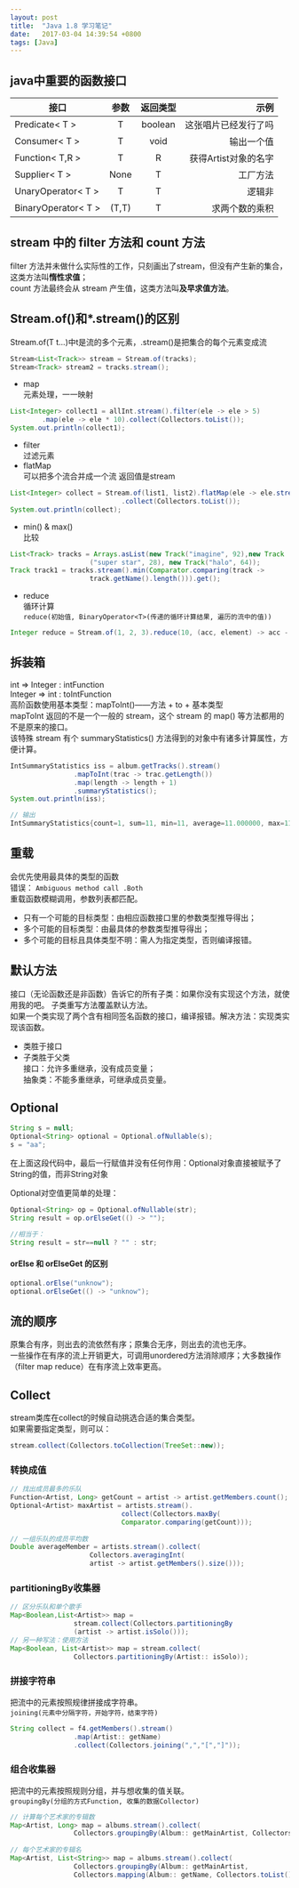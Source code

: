 ```yaml
---
layout: post
title:  "Java 1.8 学习笔记"
date:   2017-03-04 14:39:54 +0800
tags: [Java]
---
```


## java中重要的函数接口


| 接口        | 参数           | 返回类型  | 示例  |  
| ------------- |:-------------:| :-----:| -----:|  
| Predicate< T > | T | boolean | 这张唱片已经发行了吗 |  
| Consumer< T > | T | void | 输出一个值 |  
| Function< T,R > | T | R | 获得Artist对象的名字  
| Supplier< T > | None | T | 工厂方法  
| UnaryOperator< T > | T | T | 逻辑非  
| BinaryOperator< T > | (T,T) | T | 求两个数的乘积  


## stream 中的 filter 方法和 count 方法
filter 方法并未做什么实际性的工作，只刻画出了stream，但没有产生新的集合，这类方法叫**惰性求值**；  
count 方法最终会从 stream 产生值，这类方法叫**及早求值方法**。

## Stream.of()和*.stream()的区别
Stream.of(T t...)中t是流的多个元素，.stream()是把集合的每个元素变成流   
```java  
Stream<List<Track>> stream = Stream.of(tracks);  
Stream<Track> stream2 = tracks.stream();
```



* map  
元素处理，一一映射   
```java  
List<Integer> collect1 = allInt.stream().filter(ele -> ele > 5)
		.map(ele -> ele * 10).collect(Collectors.toList());  
System.out.println(collect1);    
```


* filter  
过滤元素
* flatMap  
可以把多个流合并成一个流
返回值是stream   
```java
List<Integer> collect = Stream.of(list1, list2).flatMap(ele -> ele.stream())  
                            .collect(Collectors.toList());  
System.out.println(collect);   
```  

* min() & max()   
比较   
```java   
List<Track> tracks = Arrays.asList(new Track("imagine", 92),new Track
					("super star", 28), new Track("halo", 64));
Track track1 = tracks.stream().min(Comparator.comparing(track -> 
					track.getName().length())).get();   
```  

* reduce  
循环计算   
```reduce(初始值, BinaryOperator<T>(传递的循环计算结果, 遍历的流中的值))```   
```java   
Integer reduce = Stream.of(1, 2, 3).reduce(10, (acc, element) -> acc - element);  
```  



## 拆装箱  
int => Integer : intFunction  
Integer => int : toIntFunction  
高阶函数使用基本类型：mapToInt()——方法 + to + 基本类型  
mapToInt 返回的不是一个一般的 stream，这个 stream 的 map() 等方法都用的不是原来的接口。  
该特殊 stream 有个 summaryStatistics() 方法得到的对象中有诸多计算属性，方便计算。  
```java
IntSummaryStatistics iss = album.getTracks().stream()
                .mapToInt(trac -> trac.getLength())
                .map(length -> length + 1)
                .summaryStatistics();  
System.out.println(iss);

// 输出
IntSummaryStatistics{count=1, sum=11, min=11, average=11.000000, max=11}  
```

## 重载  
会优先使用最具体的类型的函数  
错误： ```Ambiguous method call .Both```  
重载函数模糊调用，参数列表都匹配。  
* 只有一个可能的目标类型：由相应函数接口里的参数类型推导得出；  
* 多个可能的目标类型：由最具体的参数类型推导得出；  
* 多个可能的目标且具体类型不明：需人为指定类型，否则编译报错。

## 默认方法  
接口（无论函数还是非函数）告诉它的所有子类：如果你没有实现这个方法，就使用我的吧。
子类重写方法覆盖默认方法。  
如果一个类实现了两个含有相同签名函数的接口，编译报错。解决方法：实现类实现该函数。  
* 类胜于接口  
* 子类胜于父类  
接口：允许多重继承，没有成员变量；  
抽象类：不能多重继承，可继承成员变量。

## Optional
```java
String s = null;
Optional<String> optional = Optional.ofNullable(s);
s = "aa";
```  
在上面这段代码中，最后一行赋值并没有任何作用：Optional对象直接被赋予了String的值，而非String对象

Optional对空值更简单的处理：
```java  
Optional<String> op = Optional.ofNullable(str);
String result = op.orElseGet(() -> "");

//相当于：  
String result = str==null ? "" : str;
```

#### orElse 和 orElseGet 的区别
```java  
optional.orElse("unknow");
optional.orElseGet(() -> "unknow");
```

## 流的顺序  
原集合有序，则出去的流依然有序；原集合无序，则出去的流也无序。  
一些操作在有序的流上开销更大，可调用unordered方法消除顺序；大多数操作（filter map reduce）在有序流上效率更高。  

## Collect  
stream类库在collect的时候自动挑选合适的集合类型。  
如果需要指定类型，则可以：  
```java
stream.collect(Collectors.toCollection(TreeSet::new));
```
### 转换成值
```java
// 找出成员最多的乐队
Function<Artist, Long> getCount = artist -> artist.getMembers.count();
Optional<Artist> maxArtist = artists.stream().
    						collect(Collectors.maxBy(
                            Comparator.comparing(getCount)));
    
// 一组乐队的成员平均数
Double averageMember = artists.stream().collect(
    				Collectors.averagingInt(
                    artist -> artist.getMembers().size()));

```

### partitioningBy收集器  
```java  
// 区分乐队和单个歌手
Map<Boolean,List<Artist>> map = 
    			stream.collect(Collectors.partitioningBy
                (artist -> artist.isSolo()));
// 另一种写法：使用方法
Map<Boolean, List<Artist>> map = stream.collect(
    			Collectors.partitioningBy(Artist:: isSolo));
```
   
### 拼接字符串    
把流中的元素按照规律拼接成字符串。    
```joining(元素中分隔字符，开始字符，结束字符)```  
```java  
String collect = f4.getMembers().stream()
    			.map(Artist:: getName)
                .collect(Collectors.joining(",","[","]"));      
```  

### 组合收集器  
把流中的元素按照规则分组，并与想收集的值关联。    
```groupingBy(分组的方式Function, 收集的数据Collector)```  
```java
// 计算每个艺术家的专辑数
Map<Artist, Long> map = albums.stream().collect(
				Collectors.groupingBy(Album:: getMainArtist, Collectors.counting()));
	
// 每个艺术家的专辑名
Map<Artist, List<String>> map = albums.stream().collect(
				Collectors.groupingBy(Album:: getMainArtist, 
				Collectors.mapping(Album:: getName, Collectors.toList())));
```  

